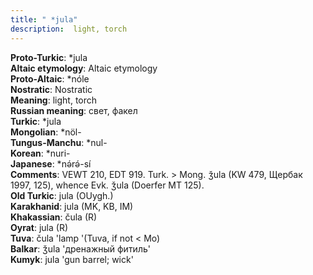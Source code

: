 ```yaml
---
title: " *jula"
description:  light, torch
---
```


<strong>Proto-Turkic</strong>:  *jula<br>
<strong>Altaic etymology</strong>:  Altaic etymology<br>
<strong> Proto-Altaic</strong>:  *nóle<br>
<strong>Nostratic</strong>:  Nostratic<br>
<strong>Meaning</strong>:  light, torch<br>
<strong>Russian meaning</strong>:  свет, факел<br>
<strong>Turkic</strong>:  *jula<br>
<strong>Mongolian</strong>:  *nöl-<br>
<strong>Tungus-Manchu</strong>:  *nul-<br>
<strong>Korean</strong>:  *nuri-<br>
<strong>Japanese</strong>:  *nǝ́rǝ́-sí<br>
<strong>Comments</strong>:  VEWT 210, EDT 919. Turk. > Mong. ǯula (KW 479, Щербак 1997, 125), whence Evk. ǯula (Doerfer MT 125).<br>
<strong>Old Turkic</strong>:  jula (OUygh.)<br>
<strong>Karakhanid</strong>:  jula (MK, KB, IM)<br>
<strong>Khakassian</strong>:  čula (R)<br>
<strong>Oyrat</strong>:  jula (R)<br>
<strong>Tuva</strong>:  čula 'lamp '(Tuva, if not < Mo)<br>
<strong>Balkar</strong>:  ǯula 'дренажный фитиль'<br>
<strong>Kumyk</strong>:  jula 'gun barrel; wick'<br>


